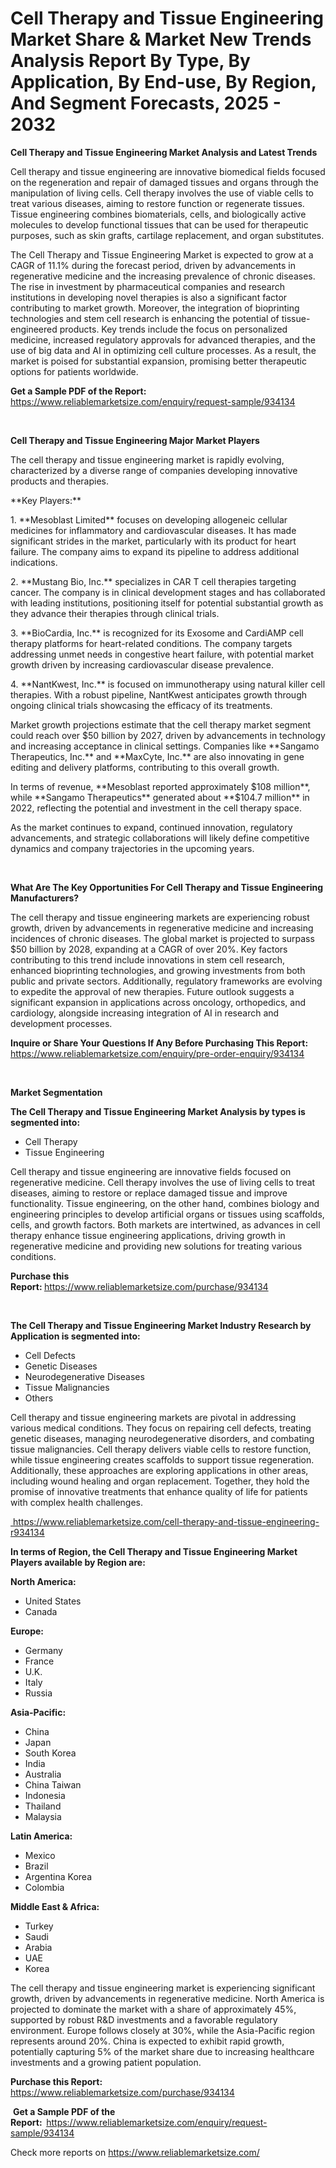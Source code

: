 <p><h1>Cell Therapy and Tissue Engineering Market Share & Market New Trends Analysis Report By Type, By Application, By End-use, By Region, And Segment Forecasts, 2025 - 2032</h1></p><p><strong>Cell Therapy and Tissue Engineering Market Analysis and Latest Trends</strong></p>
<p><p>Cell therapy and tissue engineering are innovative biomedical fields focused on the regeneration and repair of damaged tissues and organs through the manipulation of living cells. Cell therapy involves the use of viable cells to treat various diseases, aiming to restore function or regenerate tissues. Tissue engineering combines biomaterials, cells, and biologically active molecules to develop functional tissues that can be used for therapeutic purposes, such as skin grafts, cartilage replacement, and organ substitutes.</p><p>The Cell Therapy and Tissue Engineering Market is expected to grow at a CAGR of 11.1% during the forecast period, driven by advancements in regenerative medicine and the increasing prevalence of chronic diseases. The rise in investment by pharmaceutical companies and research institutions in developing novel therapies is also a significant factor contributing to market growth. Moreover, the integration of bioprinting technologies and stem cell research is enhancing the potential of tissue-engineered products. Key trends include the focus on personalized medicine, increased regulatory approvals for advanced therapies, and the use of big data and AI in optimizing cell culture processes. As a result, the market is poised for substantial expansion, promising better therapeutic options for patients worldwide.</p></p>
<p><strong>Get a Sample PDF of the Report:&nbsp;</strong> <a href="https://www.reliablemarketsize.com/enquiry/request-sample/934134?utm_campaign=3262&utm_medium=2&utm_source=Github&utm_content=ia&utm_term=07032025&utm_id=cell-therapy-and-tissue-engineering">https://www.reliablemarketsize.com/enquiry/request-sample/934134</a></p>
<p>&nbsp;</p>
<p><strong>Cell Therapy and Tissue Engineering Major Market Players</strong></p>
<p><p>The cell therapy and tissue engineering market is rapidly evolving, characterized by a diverse range of companies developing innovative products and therapies.</p><p>**Key Players:**</p><p>1. **Mesoblast Limited** focuses on developing allogeneic cellular medicines for inflammatory and cardiovascular diseases. It has made significant strides in the market, particularly with its product for heart failure. The company aims to expand its pipeline to address additional indications.</p><p>2. **Mustang Bio, Inc.** specializes in CAR T cell therapies targeting cancer. The company is in clinical development stages and has collaborated with leading institutions, positioning itself for potential substantial growth as they advance their therapies through clinical trials.</p><p>3. **BioCardia, Inc.** is recognized for its Exosome and CardiAMP cell therapy platforms for heart-related conditions. The company targets addressing unmet needs in congestive heart failure, with potential market growth driven by increasing cardiovascular disease prevalence.</p><p>4. **NantKwest, Inc.** is focused on immunotherapy using natural killer cell therapies. With a robust pipeline, NantKwest anticipates growth through ongoing clinical trials showcasing the efficacy of its treatments.</p><p>Market growth projections estimate that the cell therapy market segment could reach over $50 billion by 2027, driven by advancements in technology and increasing acceptance in clinical settings. Companies like **Sangamo Therapeutics, Inc.** and **MaxCyte, Inc.** are also innovating in gene editing and delivery platforms, contributing to this overall growth.</p><p>In terms of revenue, **Mesoblast reported approximately $108 million**, while **Sangamo Therapeutics** generated about **$104.7 million** in 2022, reflecting the potential and investment in the cell therapy space.</p><p>As the market continues to expand, continued innovation, regulatory advancements, and strategic collaborations will likely define competitive dynamics and company trajectories in the upcoming years.</p></p>
<p>&nbsp;</p>
<p><strong>What Are The Key Opportunities For Cell Therapy and Tissue Engineering Manufacturers?</strong></p>
<p><p>The cell therapy and tissue engineering markets are experiencing robust growth, driven by advancements in regenerative medicine and increasing incidences of chronic diseases. The global market is projected to surpass $50 billion by 2028, expanding at a CAGR of over 20%. Key factors contributing to this trend include innovations in stem cell research, enhanced bioprinting technologies, and growing investments from both public and private sectors. Additionally, regulatory frameworks are evolving to expedite the approval of new therapies. Future outlook suggests a significant expansion in applications across oncology, orthopedics, and cardiology, alongside increasing integration of AI in research and development processes.</p></p>
<p><strong>Inquire or Share Your Questions If Any Before Purchasing This Report:</strong> <a href="https://www.reliablemarketsize.com/enquiry/pre-order-enquiry/934134?utm_campaign=3262&utm_medium=2&utm_source=Github&utm_content=ia&utm_term=07032025&utm_id=cell-therapy-and-tissue-engineering">https://www.reliablemarketsize.com/enquiry/pre-order-enquiry/934134</a></p>
<p>&nbsp;</p>
<p><strong>Market Segmentation</strong></p>
<p><strong>The Cell Therapy and Tissue Engineering Market Analysis by types is segmented into:</strong></p>
<p><ul><li>Cell Therapy</li><li>Tissue Engineering</li></ul></p>
<p><p>Cell therapy and tissue engineering are innovative fields focused on regenerative medicine. Cell therapy involves the use of living cells to treat diseases, aiming to restore or replace damaged tissue and improve functionality. Tissue engineering, on the other hand, combines biology and engineering principles to develop artificial organs or tissues using scaffolds, cells, and growth factors. Both markets are intertwined, as advances in cell therapy enhance tissue engineering applications, driving growth in regenerative medicine and providing new solutions for treating various conditions.</p></p>
<p><strong>Purchase this Report:&nbsp;</strong><a href="https://www.reliablemarketsize.com/purchase/934134?utm_campaign=3262&utm_medium=2&utm_source=Github&utm_content=ia&utm_term=07032025&utm_id=cell-therapy-and-tissue-engineering">https://www.reliablemarketsize.com/purchase/934134</a></p>
<p>&nbsp;</p>
<p><strong>The Cell Therapy and Tissue Engineering Market Industry Research by Application is segmented into:</strong></p>
<p><ul><li>Cell Defects</li><li>Genetic Diseases</li><li>Neurodegenerative Diseases</li><li>Tissue Malignancies</li><li>Others</li></ul></p>
<p><p>Cell therapy and tissue engineering markets are pivotal in addressing various medical conditions. They focus on repairing cell defects, treating genetic diseases, managing neurodegenerative disorders, and combating tissue malignancies. Cell therapy delivers viable cells to restore function, while tissue engineering creates scaffolds to support tissue regeneration. Additionally, these approaches are exploring applications in other areas, including wound healing and organ replacement. Together, they hold the promise of innovative treatments that enhance quality of life for patients with complex health challenges.</p></p>
<p><a href="https://www.reliablemarketsize.com/cell-therapy-and-tissue-engineering-r934134?utm_campaign=3262&utm_medium=2&utm_source=Github&utm_content=ia&utm_term=07032025&utm_id=cell-therapy-and-tissue-engineering">&nbsp;https://www.reliablemarketsize.com/cell-therapy-and-tissue-engineering-r934134</a></p>
<p><strong>In terms of Region, the Cell Therapy and Tissue Engineering Market Players available by Region are:</strong></p>
<p>
    <p> <strong> North America: </strong>
        <ul>
            <li>United States</li>
            <li>Canada</li>
        </ul>
        </p> 
    <p> <strong> Europe: </strong>
        <ul>
            <li>Germany</li>
            <li>France</li>
            <li>U.K.</li>
            <li>Italy</li>
            <li>Russia</li>
        </ul>
        </p> 
    <p> <strong> Asia-Pacific: </strong>
        <ul>
            <li>China</li>
            <li>Japan</li>
            <li>South Korea</li>
            <li>India</li>
            <li>Australia</li>
            <li>China Taiwan</li>
            <li>Indonesia</li>
            <li>Thailand</li>
            <li>Malaysia</li>
        </ul>
        </p> 
    <p> <strong> Latin America: </strong>
        <ul>
            <li>Mexico</li>
            <li>Brazil</li>
            <li>Argentina Korea</li>
            <li>Colombia</li>
        </ul>
        </p> 
    <p> <strong> Middle East & Africa: </strong>
        <ul>
            <li>Turkey</li>
            <li>Saudi</li>
            <li>Arabia</li>
            <li>UAE</li>
            <li>Korea</li>
        </ul>
    </p>
    </p>
<p><p>The cell therapy and tissue engineering market is experiencing significant growth, driven by advancements in regenerative medicine. North America is projected to dominate the market with a share of approximately 45%, supported by robust R&D investments and a favorable regulatory environment. Europe follows closely at 30%, while the Asia-Pacific region represents around 20%. China is expected to exhibit rapid growth, potentially capturing 5% of the market share due to increasing healthcare investments and a growing patient population.</p></p>
<p><strong>Purchase this Report: </strong><a href="https://www.reliablemarketsize.com/purchase/934134?utm_campaign=3262&utm_medium=2&utm_source=Github&utm_content=ia&utm_term=07032025&utm_id=cell-therapy-and-tissue-engineering">https://www.reliablemarketsize.com/purchase/934134</a></p>
<p>&nbsp;<strong>Get a Sample PDF of the Report:&nbsp;&nbsp;</strong><a href="https://www.reliablemarketsize.com/enquiry/request-sample/934134?utm_campaign=3262&utm_medium=2&utm_source=Github&utm_content=ia&utm_term=07032025&utm_id=cell-therapy-and-tissue-engineering">https://www.reliablemarketsize.com/enquiry/request-sample/934134</a></p>
<p><strong></strong></p>
<p>Check more reports on <a href="https://www.reliablemarketsize.com/?utm_campaign=3262&utm_medium=2&utm_source=Github&utm_content=ia&utm_term=07032025&utm_id=cell-therapy-and-tissue-engineering">https://www.reliablemarketsize.com/</a></p>